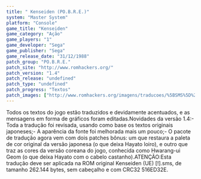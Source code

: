 ```yaml
---
title: " Kenseiden (PO.B.R.E.)"
system: "Master System"
platform: "Console"
game_title: "Kenseiden"
game_category: "Ação"
game_players: "1"
game_developer: "Sega"
game_publisher: "Sega"
game_release_date: "31/12/1988"
patch_group: "PO.B.R.E."
patch_site: "http://www.romhackers.org/"
patch_version: "1.4"
patch_release: "undefined"
patch_type: "undefined"
patch_progress: "Textos"
patch_images: ["http://www.romhackers.org/imagens/traducoes/%5BSMS%5D%20Kenseiden%20-%20POBRE%20-%201.png","http://www.romhackers.org/imagens/traducoes/%5BSMS%5D%20Kenseiden%20-%20POBRE%20-%202.png","http://www.romhackers.org/imagens/traducoes/%5BSMS%5D%20Kenseiden%20-%20POBRE%20-%203.png"]
---
```

Todos os textos do jogo estão traduzidos e devidamente acentuados, e as mensagens em forma de gráficos foram editadas.Novidades da versão 1.4:- Toda a tradução foi revisada, usando como base os textos originais japoneses;- A aparência da fonte foi melhorada mais um pouco;- O pacote de tradução agora vem com dois patches bônus: um que restaura a paleta de cor original da versão japonesa (o que deixa Hayato loiro), e outro que traz as cores da versão coreana do jogo, conhecida como Hwarang-ui Geom (o que deixa Hayato com o cabelo castanho).ATENÇÃO:Esta tradução deve ser aplicada na ROM original Kenseiden (UE) [!].sms, de tamanho 262.144 bytes, sem cabeçalho e com CRC32 516ED32E.